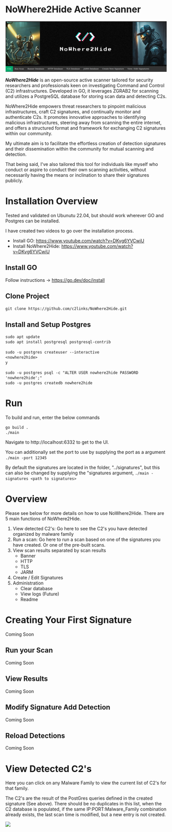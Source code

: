 
# NoWhere2Hide Active Scanner

![](.images/banner.png)

***NoWhere2Hide*** is an open-source active scanner tailored for security researchers and professionals keen on investigating Command and Control (C2) infrastructures. Developed in GO, it leverages ZGRAB2 for scanning and utilizes a PostgreSQL database for storing scan data and detecting C2s.

NoWhere2Hide empowers threat researchers to pinpoint malicious infrastructures, craft C2 signatures, and continually monitor and authenticate C2s. It promotes innovative approaches to identifying malicious infrastructures, steering away from scanning the entire internet, and offers a structured format and framework for exchanging C2 signatures within our community.

My ultimate aim is to facilitate the effortless creation of detection signatures and their dissemination within the community for mutual scanning and detection. 

That being said, I've also tailored this tool for individuals like myself who conduct or aspire to conduct their own scanning activities, without necessarily having the means or inclination to share their signatures publicly.

# Installation Overview

Tested and validated on Ubunutu 22.04, but should work wherever GO and Postgres can be installed.

I have created two videos to go over the installation process.

- Install GO: https://www.youtube.com/watch?v=DKvg6YVCwiU
- Install NoWhere2Hide: https://www.youtube.com/watch?v=DKvg6YVCwiU

## Install GO

Follow instructions -> https://go.dev/doc/install

## Clone Project

```git clone https://github.com/c2links/NoWhere2Hide.git```

## Install and Setup Postgres

```
sudo apt update
sudo apt install postgresql postgresql-contrib

sudo -u postgres createuser --interactive
<nowhere2hide>
y

sudo -u postgres psql -c "ALTER USER nowhere2hide PASSWORD 'nowhere2hide';"
sudo -u postgres createdb nowhere2hide
```

# Run

To build and run, enter the below commands

```
go build .
./main
```

Navigate to http://localhost:6332 to get to the UI.

You can additionally set the port to use by supplying the port as a argument `./main -port 12345` 

By default the signatures are located in the folder, "../signatures", but this can also be changed by supplying the "signatures argument, `./main -signatures <path to signatures>`

# Overview

Please see below for more details on how to use NoWhere2Hide. There are 5 main functions of NoWhere2Hide.

1. View detected C2's: Go here to see the C2's you have detected organized by malware family
2. Run a scan: Go here to run a scan based on one of the signatures you have created. Or one of the pre-built scans.
3. View scan results separated by scan results
    * Banner
    * HTTP
    * TLS
    * JARM
4. Create / Edit Signatures
5. Administration
    * Clear database
    * View logs (Future)
    * Readme

# Creating Your First Signature

Coming Soon

## Run your Scan
Coming Soon


## View Results
Coming Soon


## Modify Signature Add Detection
Coming Soon

## Reload Detections
Coming Soon


# View Detected C2's

Here you can click on any Malware Family to view the current list of C2's for that family.

The C2's are the result of the PostGres queries defined in the created signature (See above). There should be no duplicates in this list, when the C2 database is populated, if the same IP:PORT:Malware_Family combination already exists, the last scan time is modified, but a new entry is not created.

![](.images/c2_results.png)








